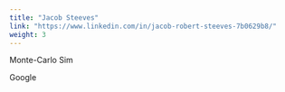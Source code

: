 ```yaml
---
title: "Jacob Steeves"
link: "https://www.linkedin.com/in/jacob-robert-steeves-7b0629b8/"
weight: 3
---
```

Monte-Carlo Sim

Google

